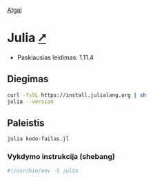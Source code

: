 [Atgal](./readme.md)

# Julia [&#x2B67;](https://julialang.org/)

* Paskiausias leidimas: 1.11.4

## Diegimas

```bash
curl -fsSL https://install.julialang.org | sh
julia --version
```

<!--Kompiliatorius reikalingas tik kompiliuojant. Eksperimentinė versija <https://jbytecode.github.io/juliac>.

```bash
juliaup add nightly
julia +nightly --version
bash juliac_download.sh
```
-->

## Paleistis

```bash
julia kodo-failas.jl
```

### Vykdymo instrukcija (shebang)

```bash
#!/usr/bin/env -S julia
```

<!-- ## Kompiliavimas

```bash
julia +nightly juliac.jl --output-exe julia_sys-upgrade.bin --trim julia_sys-upgrade.jl --experimental
```
-->
